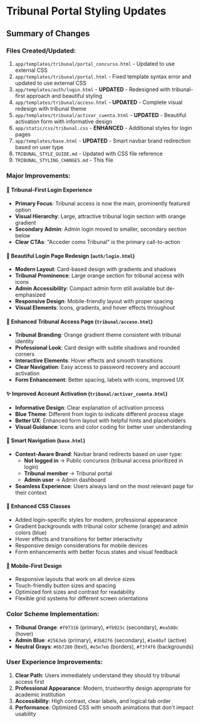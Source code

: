 # Tribunal Portal Styling Updates

## Summary of Changes

### Files Created/Updated:
1. `app/templates/tribunal/portal_concurso.html` - Updated to use external CSS
2. `app/templates/tribunal/portal.html` - Fixed template syntax error and updated to use external CSS
3. `app/templates/auth/login.html` - **UPDATED** - Redesigned with tribunal-first approach and beautiful styling
4. `app/templates/tribunal/acceso.html` - **UPDATED** - Complete visual redesign with tribunal theme
5. `app/templates/tribunal/activar_cuenta.html` - **UPDATED** - Beautiful activation form with informative design
6. `app/static/css/tribunal.css` - **ENHANCED** - Additional styles for login pages
7. `app/templates/base.html` - **UPDATED** - Smart navbar brand redirection based on user type
8. `TRIBUNAL_STYLE_GUIDE.md` - Updated with CSS file reference
9. `TRIBUNAL_STYLING_CHANGES.md` - This file

### Major Improvements:

#### 🎯 **Tribunal-First Login Experience**
- **Primary Focus**: Tribunal access is now the main, prominently featured option
- **Visual Hierarchy**: Large, attractive tribunal login section with orange gradient
- **Secondary Admin**: Admin login moved to smaller, secondary section below
- **Clear CTAs**: "Acceder como Tribunal" is the primary call-to-action

#### 🎨 **Beautiful Login Page Redesign** (`auth/login.html`)
- **Modern Layout**: Card-based design with gradients and shadows
- **Tribunal Prominence**: Large orange section for tribunal access with icons
- **Admin Accessibility**: Compact admin form still available but de-emphasized
- **Responsive Design**: Mobile-friendly layout with proper spacing
- **Visual Elements**: Icons, gradients, and hover effects throughout

#### 🌟 **Enhanced Tribunal Access Page** (`tribunal/acceso.html`)
- **Tribunal Branding**: Orange gradient theme consistent with tribunal identity
- **Professional Look**: Card design with subtle shadows and rounded corners
- **Interactive Elements**: Hover effects and smooth transitions
- **Clear Navigation**: Easy access to password recovery and account activation
- **Form Enhancement**: Better spacing, labels with icons, improved UX

#### ✨ **Improved Account Activation** (`tribunal/activar_cuenta.html`)
- **Informative Design**: Clear explanation of activation process
- **Blue Theme**: Different from login to indicate different process stage
- **Better UX**: Enhanced form layout with helpful hints and placeholders
- **Visual Guidance**: Icons and color coding for better user understanding

#### 🔄 **Smart Navigation** (`base.html`)
- **Context-Aware Brand**: Navbar brand redirects based on user type:
  - **Not logged in** → Public concursos (tribunal access prioritized in login)
  - **Tribunal member** → Tribunal portal
  - **Admin user** → Admin dashboard
- **Seamless Experience**: Users always land on the most relevant page for their context

#### 🎨 **Enhanced CSS Classes**
- Added login-specific styles for modern, professional appearance
- Gradient backgrounds with tribunal color scheme (orange) and admin colors (blue)
- Hover effects and transitions for better interactivity
- Responsive design considerations for mobile devices
- Form enhancements with better focus states and visual feedback

#### 📱 **Mobile-First Design**
- Responsive layouts that work on all device sizes
- Touch-friendly button sizes and spacing
- Optimized font sizes and contrast for readability
- Flexible grid systems for different screen orientations

### Color Scheme Implementation:
- **Tribunal Orange**: `#f97316` (primary), `#fb923c` (secondary), `#ea580c` (hover)
- **Admin Blue**: `#2563eb` (primary), `#3b82f6` (secondary), `#1e40af` (active)
- **Neutral Grays**: `#6b7280` (text), `#e5e7eb` (borders), `#f3f4f6` (backgrounds)

### User Experience Improvements:
1. **Clear Path**: Users immediately understand they should try tribunal access first
2. **Professional Appearance**: Modern, trustworthy design appropriate for academic institution
3. **Accessibility**: High contrast, clear labels, and logical tab order
4. **Performance**: Optimized CSS with smooth animations that don't impact usability
